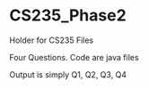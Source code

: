 # CS235_Phase2
Holder for CS235 Files

Four Questions. Code are java files

Output is simply Q1, Q2, Q3, Q4
